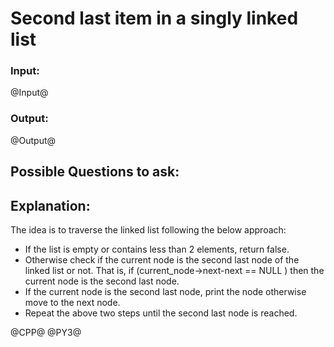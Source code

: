 # Second last item in a singly linked list

### Input:
@Input@
### Output:
@Output@


## Possible Questions to ask:


## Explanation:
The idea is to traverse the linked list following the below approach:

- If the list is empty or contains less than 2 elements, return false.
- Otherwise check if the current node is the second last node of the linked list or not. That is, if (current_node->next-next == NULL ) then the current node is the second last node.
- If the current node is the second last node, print the node otherwise move to the next node.
- Repeat the above two steps until the second last node is reached.


@CPP@
@PY3@
